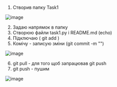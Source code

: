 1. Створив папку Task1

![image](https://user-images.githubusercontent.com/86946311/125132173-a17b4680-e10c-11eb-8343-d2cbf389aa5a.png)

2. Задаю напрямок в папку
3. Створюю файли task1.py і README.md (echo)
4. Підключаю ( git add )
5. Комічу - записую зміни (git commit -m "")

![image](https://user-images.githubusercontent.com/86946311/125132001-595c2400-e10c-11eb-9af9-2557085fe5c4.png)

6. git pull - для того щоб запрацював git push 
7. git push - пушим

![image](https://user-images.githubusercontent.com/86946311/125132009-5d884180-e10c-11eb-859f-c605c2395524.png)
